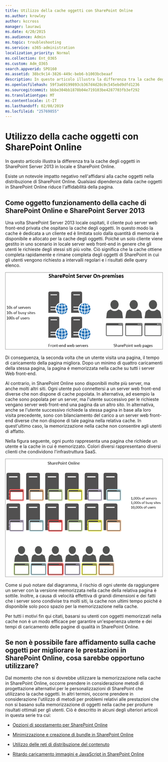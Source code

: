 ```yaml
---
title: Utilizzo della cache oggetti con SharePoint Online
ms.author: krowley
author: kccross
manager: laurawi
ms.date: 4/20/2015
ms.audience: Admin
ms.topic: troubleshooting
ms.service: o365-administration
localization_priority: Normal
ms.collection: Ent_O365
ms.custom: Adm_O365
search.appverid: SPO160
ms.assetid: 38bc9c14-3826-449c-beb6-b1003bcbeaaf
description: In questo articolo illustra la differenza tra la cache degli oggetti in SharePoint Server 2013 in locale e SharePoint Online.
ms.openlocfilehash: 59f3a69199893cb367d4d28c0c545ebd9dfd1236
ms.sourcegitcommit: bbbe304bb1878b04e719103be4287703fb3ef292
ms.translationtype: MT
ms.contentlocale: it-IT
ms.lasthandoff: 02/08/2019
ms.locfileid: "25769855"
---
```

# <a name="using-the-object-cache-with-sharepoint-online"></a>Utilizzo della cache oggetti con SharePoint Online

In questo articolo illustra la differenza tra la cache degli oggetti in SharePoint Server 2013 in locale e SharePoint Online.
  
Esiste un notevole impatto negativo nell'affidarsi alla cache oggetti nella distribuzione di SharePoint Online. Qualsiasi dipendenza dalla cache oggetti in SharePoint Online riduce l'affidabilità della pagina. 
  
## <a name="how-the-sharepoint-online-and-sharepoint-server-2013-object-cache-works"></a>Come oggetto funzionamento della cache di SharePoint Online e SharePoint Server 2013

Una volta SharePoint Server 2013 locale ospitati, il cliente può server web front-end privata che ospitano la cache degli oggetti. In questo modo la cache è dedicata a un cliente ed è limitata solo dalla quantità di memoria è disponibile e allocato per la cache degli oggetti. Poiché un solo cliente viene gestito in uno scenario in locale server web front-end in genere che gli utenti le richieste degli stessi siti più volte. Ciò significa che la cache ottiene completa rapidamente e rimane completa degli oggetti di SharePoint in cui gli utenti vengono richiesto a intervalli regolari e i risultati delle query elenco.
  
![Mostra il traffico e il caricamento ai server Web front-end locali](media/a0d38b36-4909-4abb-8d4e-4930814bb3de.png)
  
Di conseguenza, la seconda volta che un utente visita una pagina, il tempo di caricamento della pagina migliora. Dopo un minimo di quattro caricamenti della stessa pagina, la pagina è memorizzata nella cache su tutti i server Web front-end.
  
Al contrario, in SharePoint Online sono disponibili molte più server, ma anche molti altri siti. Ogni utente può connettersi a un server web front-end diverse che non dispone di cache popolata. In alternativa, ad esempio la cache sono popolata per un server, ma l'utente successivo per le richieste vengano server web front-end una pagina da un altro sito. In alternativa, anche se l'utente successivo richiede la stessa pagina in base alla loro visita precedente, sono con bilanciamento del carico a un server web front-end diverse che non dispone di tale pagina nella relativa cache. In quest'ultimo caso, la memorizzazione nella cache non consentire agli utenti di affatto.
  
Nella figura seguente, ogni punto rappresenta una pagina che richiede un utente e la cache in cui è memorizzato. Colori diversi rappresentano diversi clienti che condividono l'infrastruttura SaaS.
  
![Mostra i risultati di memorizzazione nella cache degli oggetti in SharePoint Online](media/25d04011-ef83-4cb7-9e04-a6ed490f63c3.png)
  
Come si può notare dal diagramma, il rischio di ogni utente da raggiungere un server con la versione memorizzata nella cache della relativa pagina è sottile. Inoltre, a causa di velocità effettiva di grandi dimensioni e dei fatti che i server sono condivise tra molti siti, la cache non ultimi tempo poiché è disponibile solo poco spazio per la memorizzazione nella cache.
  
Per tutti i motivi fin qui citati, basarsi su utenti con oggetti memorizzati nella cache non è un modo efficace per garantire un'esperienza utente e dei tempi di caricamento delle pagine di qualità in SharePoint Online.
  
## <a name="if-we-cant-rely-on-the-object-cache-to-improve-performance-in-sharepoint-online-what-do-we-use-instead"></a>Se non è possibile fare affidamento sulla cache oggetti per migliorare le prestazioni in SharePoint Online, cosa sarebbe opportuno utilizzare?

Dal momento che non si dovrebbe utilizzare la memorizzazione nella cache in SharePoint Online, occorre prendere in considerazione metodi di progettazione alternativi per le personalizzazioni di SharePoint che utilizzano la cache oggetti. In altri termini, occorre prendere in considerazione l'utilizzo di metodi per problemi relativi alle prestazioni che non si basano sulla memorizzazione di oggetti nella cache per produrre risultati ottimali per gli utenti. Ciò è descritto in alcuni degli ulteriori articoli in questa serie tra cui:
  
- [Opzioni di spostamento per SharePoint Online](navigation-options-for-sharepoint-online.md)
    
- [Minimizzazione e creazione di bundle in SharePoint Online](minification-and-bundling-in-sharepoint-online.md)
    
- [Utilizzo delle reti di distribuzione del contenuto](using-content-delivery-networks-with-sharepoint-online.md)
    
- [Ritardo caricamento immagini e JavaScript in SharePoint Online](delay-loading-images-and-javascript-in-sharepoint-online.md)
    


